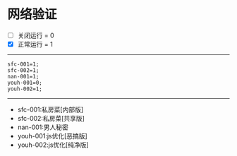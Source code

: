 # 网络验证

- [ ] 关闭运行 = 0
- [x] 正常运行 = 1
---
```
sfc-001=1;
sfc-002=1;
nan-001=1;
youh-001=0;
youh-002=1;
```
---
-  sfc-001:私房菜[内部版]
-  sfc-002:私房菜[共享版]
-  nan-001:男人秘密
-  youh-001:js优化[恶搞版]
-  youh-002:js优化[纯净版]
